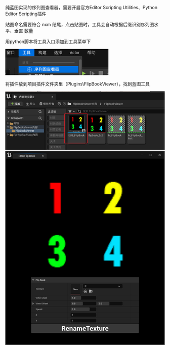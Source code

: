 纯蓝图实现的序列图查看器，需要开启官方Editor Scripting Utilities、Python Editor Scripting插件

贴图命名需要符合 nxm 结尾，点击贴图时，工具会自动根据后缀识别序列图水平、垂直 数量

用python脚本将工具入口添加到工具菜单下

![alt](./plugin_pic3.png)

将插件放到项目插件文件夹里（Plugins\FlipBookViewer），找到蓝图工具

![alt](./plugin_pic1.png)
![alt](./plugin_pic2.png)

